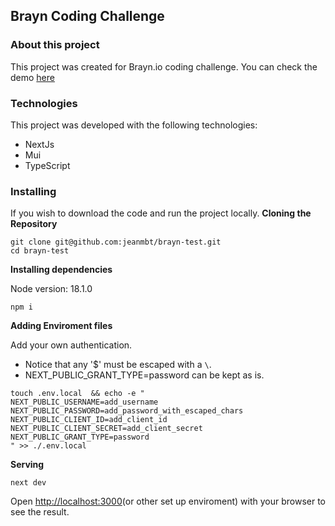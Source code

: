 ## Brayn Coding Challenge

### About this project

This project was created for Brayn.io coding challenge.
You can check the demo [here](https://brayn-test-ky9ta3eax-jeanmbt.vercel.app/)

### Technologies

This project was developed with the following technologies:

- NextJs
- Mui
- TypeScript


### Installing

If you wish to download the code and run the project locally.
**Cloning the Repository**

```
git clone git@github.com:jeanmbt/brayn-test.git
cd brayn-test
```

**Installing dependencies**

Node version: 18.1.0

```
npm i
```

**Adding Enviroment files**

Add your own authentication.
- Notice that any '$' must be escaped with a `\`.
- NEXT_PUBLIC_GRANT_TYPE=password can be kept as is.


```
touch .env.local  && echo -e "
NEXT_PUBLIC_USERNAME=add_username
NEXT_PUBLIC_PASSWORD=add_password_with_escaped_chars
NEXT_PUBLIC_CLIENT_ID=add_client_id
NEXT_PUBLIC_CLIENT_SECRET=add_client_secret
NEXT_PUBLIC_GRANT_TYPE=password
" >> ./.env.local
```


**Serving**
 
```
next dev
```

Open [http://localhost:3000](http://localhost:3000)(or other set up enviroment) with your browser to see the result.
